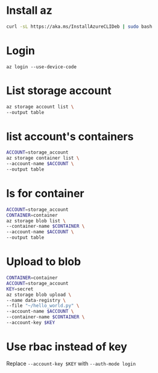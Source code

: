 # Install az
```bash
curl -sL https://aka.ms/InstallAzureCLIDeb | sudo bash
```

# Login
`az login --use-device-code`

# List storage account
```bash
az storage account list \
--output table
```
# list account's containers
```bash
ACCOUNT=storage_account
az storage container list \
--account-name $ACCOUNT \
--output table
```
# ls for container
```bash
ACCOUNT=storage_account
CONTAINER=container
az storage blob list \
--container-name $CONTAINER \
--account-name $ACCOUNT \
--output table
```
# Upload to blob
```bash
CONTAINER=container
ACCOUNT=storage_account
KEY=secret
az storage blob upload \
--name data-registry \
--file "~/hello_world.py" \
--account-name $ACCOUNT \
--container-name $CONTAINER \
--account-key $KEY
```
# Use rbac instead of key
Replace `--account-key $KEY` with `--auth-mode login`
